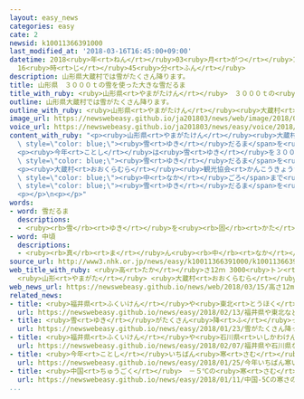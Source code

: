 ```yaml
---
layout: easy_news
categories: easy
cate: 2
newsid: k10011366391000
last_modified_at: '2018-03-16T16:45:00+09:00'
datetime: 2018<ruby>年<rt>ねん</rt></ruby>03<ruby>月<rt>がつ</rt></ruby>16<ruby>日<rt>にち</rt></ruby>
  16<ruby>時<rt>じ</rt></ruby>45<ruby>分<rt>ふん</rt></ruby>
description: 山形県大蔵村では雪がたくさん降ります。
title: 山形県　３０００ｔの雪を使った大きな雪だるま
title_with_ruby: <ruby>山形県<rt>やまがたけん</rt></ruby>　３０００ｔの<ruby>雪<rt>ゆき</rt></ruby>を<ruby>使<rt>つか</rt></ruby>った<ruby>大<rt>おお</rt></ruby>きな<ruby>雪<rt>ゆき</rt></ruby>だるま
outline: 山形県大蔵村では雪がたくさん降ります。
outline_with_ruby: <ruby>山形県<rt>やまがたけん</rt></ruby><ruby>大蔵村<rt>おおくらむら</rt></ruby>では<ruby>雪<rt>ゆき</rt></ruby>がたくさん<ruby>降<rt>ふ</rt></ruby>ります。
image_url: https://newswebeasy.github.io/ja201803/news/web/image/2018/03/15/K10011366391_1803151731_1803151733_01_02.jpg
voice_url: https://newswebeasy.github.io/ja201803/news/easy/voice/2018/03/16/k10011366391000.mp3
content_with_ruby: "<p><ruby>山形県<rt>やまがたけん</rt></ruby><ruby>大蔵村<rt>おおくらむら</rt></ruby>では<ruby>雪<rt>ゆき</rt></ruby>がたくさん<ruby>降<rt>ふ</rt></ruby>ります。<ruby>村<rt>むら</rt></ruby>には<ruby>今<rt>いま</rt></ruby>も<ruby>高<rt>たか</rt></ruby>さ３ｍぐらいの<ruby>雪<rt>ゆき</rt></ruby>が<ruby>残<rt>のこ</rt></ruby>っています。<ruby>村<rt>むら</rt></ruby>は<ruby>毎年<rt>まいとし</rt></ruby>、<ruby>道<rt>みち</rt></ruby>の<ruby>雪<rt>ゆき</rt></ruby>がなくなって<ruby>旅行<rt>りょこう</rt></ruby>に<ruby>来<rt>く</rt></ruby>る<ruby>人<rt>ひと</rt></ruby>が<ruby>増<rt>ふ</rt></ruby>えるころになると、<ruby>大<rt>おお</rt></ruby>きな<span\
  \ style=\"color: blue;\"><ruby>雪<rt>ゆき</rt></ruby>だるま</span>を<ruby>作<rt>つく</rt></ruby>ります。</p>\n\
  <p><ruby>今年<rt>ことし</rt></ruby>は<ruby>雪<rt>ゆき</rt></ruby>を３０００ｔ<ruby>以上<rt>いじょう</rt></ruby><ruby>使<rt>つか</rt></ruby>って、<ruby>高<rt>たか</rt></ruby>さが１２ｍ、<ruby>体<rt>からだ</rt></ruby>のまわりが７８ｍの<ruby>大<rt>おお</rt></ruby>きな<span\
  \ style=\"color: blue;\"><ruby>雪<rt>ゆき</rt></ruby>だるま</span>を<ruby>作<rt>つく</rt></ruby>りました。<ruby>体<rt>からだ</rt></ruby>には<ruby>去年<rt>きょねん</rt></ruby>４<ruby>月<rt>がつ</rt></ruby>から<ruby>村<rt>むら</rt></ruby>を<ruby>走<rt>はし</rt></ruby>っているバスの<ruby>絵<rt>え</rt></ruby>がかいてあります。<ruby>全部<rt>ぜんぶ</rt></ruby>できるまで２<ruby>週間<rt>しゅうかん</rt></ruby>かかりました。</p>\n\
  <p><ruby>大蔵村<rt>おおくらむら</rt></ruby><ruby>観光協会<rt>かんこうきょうかい</rt></ruby>の<ruby>人<rt>ひと</rt></ruby>は「たくさんの<ruby>人<rt>ひと</rt></ruby>に<ruby>見<rt>み</rt></ruby>に<ruby>来<rt>き</rt></ruby>てもらいたいです」と<ruby>話<rt>はな</rt></ruby>していました。いつもの<ruby>年<rt>とし</rt></ruby>は６<ruby>月<rt>がつ</rt></ruby>の<span\
  \ style=\"color: blue;\"><ruby>中<rt>なか</rt></ruby>ごろ</span>まで<ruby>大<rt>おお</rt></ruby>きな<span\
  \ style=\"color: blue;\"><ruby>雪<rt>ゆき</rt></ruby>だるま</span>を<ruby>見<rt>み</rt></ruby>ることができます。</p>\n\
  <p></p>\n<p></p>"
words:
- word: 雪だるま
  descriptions:
  - <ruby><rb>雪</rb><rt>ゆき</rt></ruby>を<ruby><rb>固</rb><rt>かた</rt></ruby>めて、だるまの<ruby><rb>形</rb><rt>かたち</rt></ruby>にしたもの。
- word: 中頃
  descriptions:
  - <ruby><rb>真</rb><rt>ま</rt></ruby>ん<ruby><rb>中</rb><rt>なか</rt></ruby>の<ruby><rb>辺</rb><rt>あた</rt></ruby>り。
source_url: http://www3.nhk.or.jp/news/easy/k10011366391000/k10011366391000.html
web_title_with_ruby: <ruby>高<rt>たか</rt></ruby>さ12ｍ 3000<ruby>トン<rt>とん</rt></ruby>の<ruby>雪<rt>ゆき</rt></ruby>で<ruby>巨大<rt>きょだい</rt></ruby><ruby>雪<rt>ゆき</rt></ruby>だるま
  <ruby>山形<rt>やまがた</rt></ruby> <ruby>大蔵村<rt>おおくらむら</rt></ruby>
web_news_url: https://newswebeasy.github.io/news/web/2018/03/15/高さ12m-3000トンの雪で巨大雪だるま-山形-大蔵村
related_news:
- title: <ruby>福井県<rt>ふくいけん</rt></ruby>や<ruby>東北<rt>とうほく</rt></ruby>などで<ruby>雪<rt>ゆき</rt></ruby>が<ruby>続<rt>つづ</rt></ruby>くので<ruby>気<rt>き</rt></ruby>をつけて
  url: https://newswebeasy.github.io/news/easy/2018/02/13/福井県や東北などで雪が続くので気をつけて
- title: <ruby>雪<rt>ゆき</rt></ruby>がたくさん<ruby>降<rt>ふ</rt></ruby>って<ruby>東京<rt>とうきょう</rt></ruby>の<ruby>中心<rt>ちゅうしん</rt></ruby>で２３ｃm<ruby>積<rt>つ</rt></ruby>もる
  url: https://newswebeasy.github.io/news/easy/2018/01/23/雪がたくさん降って東京の中心で23cm積もる
- title: <ruby>福井県<rt>ふくいけん</rt></ruby>や<ruby>石川県<rt>いしかわけん</rt></ruby>などで<ruby>雪<rt>ゆき</rt></ruby>がたくさん<ruby>降<rt>ふ</rt></ruby>っている
  url: https://newswebeasy.github.io/news/easy/2018/02/07/福井県や石川県などで雪がたくさん降っている
- title: <ruby>今年<rt>ことし</rt></ruby>いちばん<ruby>寒<rt>さむ</rt></ruby>い<ruby>朝<rt>あさ</rt></ruby>　<ruby>東京<rt>とうきょう</rt></ruby>でもー４℃
  url: https://newswebeasy.github.io/news/easy/2018/01/25/今年いちばん寒い朝-東京でもー4C
- title: <ruby>中国<rt>ちゅうごく</rt></ruby>　－５℃の<ruby>寒<rt>さむ</rt></ruby>さの<ruby>中<rt>なか</rt></ruby>で３４のカップルが<ruby>結婚<rt>けっこん</rt></ruby><ruby>式<rt>しき</rt></ruby>を<ruby>行<rt>おこな</rt></ruby>う
  url: https://newswebeasy.github.io/news/easy/2018/01/11/中国-5Cの寒さの中で34のカップルが結婚式を行う
...
```

